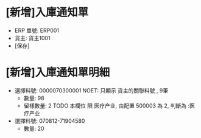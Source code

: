 # [新增]入庫通知單
  * ERP 單號: ERP001
  * 貨主: 貨主1001
  * [保存]
  
# [新增]入庫通知單明細
  * 選擇料號: 0000070300001   NOET: 只顯示 貨主的關聯料號 , 9筆
    * 數量: 98
    * 留樣數量: 2  TODO  本欄位 限 医疗产业, 由配置 500003	為 2, 判斷為 :医疗产业
  * 選擇料號: 070812-71904580  
    * 數量: 20
   
  
  
